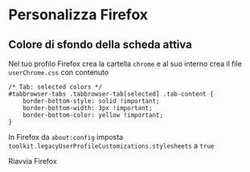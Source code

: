 # Personalizza Firefox

## Colore di sfondo della scheda attiva

Nel tuo profilo Firefox crea la cartella ```chrome``` e al suo interno crea il file ```userChrome.css``` con contenuto

```
/* Tab: selected colors */
#tabbrowser-tabs .tabbrowser-tab[selected] .tab-content {
	border-bottom-style: solid !important;
	border-bottom-width: 3px !important;
	border-bottom-color: yellow !important;
}
```

In Firefox da ```about:config``` imposta ```toolkit.legacyUserProfileCustomizations.stylesheets``` a ```true```

Riavvia Firefox
